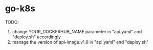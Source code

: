 # go-k8s

TODO: 
1. change YOUR_DOCKERHUB_NAME parameter in "api.yaml" and "deploy.sh" accordingly
2. manage the version of api-image:v1.0 in "api.yaml" and "deploy.sh"
